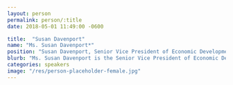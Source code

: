 ```yaml
---
layout: person
permalink: person/:title
date: 2018-05-01 11:49:00 -0600

title:  "Susan Davenport"
name: "Ms. Susan Davenport*"
position: "Susan Davenport, Senior Vice President of Economic Development, Greater Houston Partnership"
blurb: "Ms. Susan Davenport is the Senior Vice President of Economic Development at the Greater Houston Partnership"
categories: speakers
image: "/res/person-placeholder-female.jpg"
---
```

